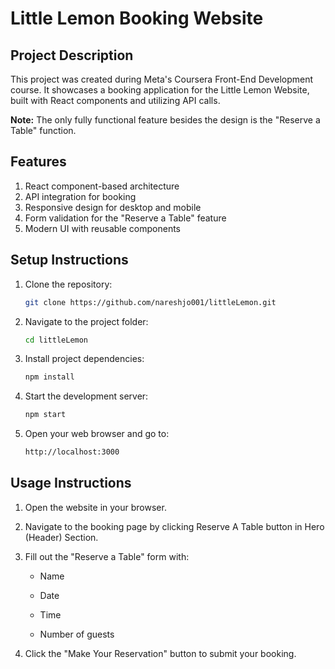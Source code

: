 # Little Lemon Booking Website

## Project Description
This project was created during Meta's Coursera Front-End Development course. It showcases a booking application for the Little Lemon Website, built with React components and utilizing API calls.

**Note:** The only fully functional feature besides the design is the "Reserve a Table" function.

## Features
1. React component-based architecture
2. API integration for booking
3. Responsive design for desktop and mobile
4. Form validation for the "Reserve a Table" feature
5. Modern UI with reusable components

## Setup Instructions
1. Clone the repository:
   ```bash
   git clone https://github.com/nareshjo001/littleLemon.git

2. Navigate to the project folder:
   ```bash
   cd littleLemon
   
3. Install project dependencies:
    ```bash
   npm install

4. Start the development server:
   ```bash
   npm start

5. Open your web browser and go to:
   ```bash
   http://localhost:3000

## Usage Instructions

1. Open the website in your browser.

2. Navigate to the booking page by clicking Reserve A Table button in Hero (Header) Section. 

3. Fill out the "Reserve a Table" form with:

    * Name

    * Date

    * Time

    * Number of guests

4. Click the "Make Your Reservation" button to submit your booking.
